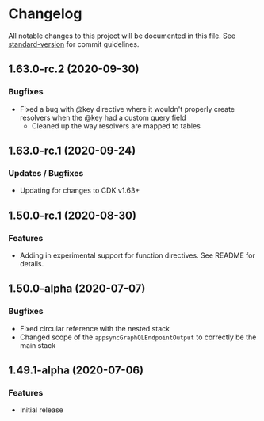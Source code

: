 # Changelog

All notable changes to this project will be documented in this file. See [standard-version](https://github.com/conventional-changelog/standard-version) for commit guidelines.

## 1.63.0-rc.2 (2020-09-30)

### Bugfixes

* Fixed a bug with @key directive where it wouldn't properly create resolvers when the @key had a custom query field
  * Cleaned up the way resolvers are mapped to tables

## 1.63.0-rc.1 (2020-09-24)

### Updates / Bugfixes

* Updating for changes to CDK v1.63+

## 1.50.0-rc.1 (2020-08-30)

### Features

* Adding in experimental support for function directives. See README for details.

## 1.50.0-alpha (2020-07-07)

### Bugfixes

* Fixed circular reference with the nested stack
* Changed scope of the `appsyncGraphQLEndpointOutput` to correctly be the main stack

## 1.49.1-alpha (2020-07-06)

### Features

* Initial release